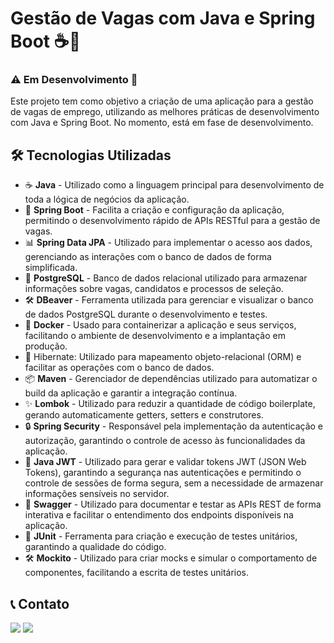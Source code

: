 # Gestão de Vagas com Java e Spring Boot ☕🍃 

### ⚠️ Em Desenvolvimento 🚧

Este projeto tem como objetivo a criação de uma aplicação para a gestão de vagas de emprego, utilizando as melhores práticas de desenvolvimento com Java e Spring Boot. No momento, está em fase de desenvolvimento.

## 🛠️ Tecnologias Utilizadas

* ☕ **Java** - Utilizado como a linguagem principal para desenvolvimento de toda a lógica de negócios da aplicação.
* 🌱 **Spring Boot** - Facilita a criação e configuração da aplicação, permitindo o desenvolvimento rápido de APIs RESTful para a gestão de vagas.
* 📊 **Spring Data JPA** - Utilizado para implementar o acesso aos dados, gerenciando as interações com o banco de dados de forma simplificada.
* 🐘 **PostgreSQL** - Banco de dados relacional utilizado para armazenar informações sobre vagas, candidatos e processos de seleção.
* 🛠️ **DBeaver** - Ferramenta utilizada para gerenciar e visualizar o banco de dados PostgreSQL durante o desenvolvimento e testes.
* 🐳 **Docker** - Usado para containerizar a aplicação e seus serviços, facilitando o ambiente de desenvolvimento e a implantação em produção.
* 🔄 Hibernate: Utilizado para mapeamento objeto-relacional (ORM) e facilitar as operações com o banco de dados.
* 📦 **Maven** - Gerenciador de dependências utilizado para automatizar o build da aplicação e garantir a integração contínua.
* ✨ **Lombok** - Utilizado para reduzir a quantidade de código boilerplate, gerando automaticamente getters, setters e construtores.
* 🔒 **Spring Security** - Responsável pela implementação da autenticação e autorização, garantindo o controle de acesso às funcionalidades da aplicação.
* 🔑 **Java JWT** - Utilizado para gerar e validar tokens JWT (JSON Web Tokens), garantindo a segurança nas autenticações e permitindo o controle de sessões de forma segura, sem a necessidade de armazenar informações sensíveis no servidor.
* 📗 **Swagger** - Utilizado para documentar e testar as APIs REST de forma interativa e facilitar o entendimento dos endpoints disponíveis na aplicação.
* 🧪 **JUnit** - Ferramenta para criação e execução de testes unitários, garantindo a qualidade do código.
* 🛠️ **Mockito** - Utilizado para criar mocks e simular o comportamento de componentes, facilitando a escrita de testes unitários.


## 📞 Contato 

<div>
    <a href="https://www.linkedin.com/in/joschonarth/" target="_blank"><img src="https://img.shields.io/badge/LinkedIn-0077B5?style=for-the-badge&logo=linkedin&logoColor=white" target="_blank"></a>
    <a href="mailto:joschonarth@gmail.com" target="_blank"><img src="https://img.shields.io/badge/Gmail-D14836?style=for-the-badge&logo=gmail&logoColor=white" target="_blank"></a>
</div>